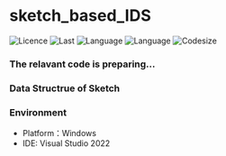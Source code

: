 # sketch_based_IDS

![Licence](https://img.shields.io/github/license/Lvengda/sketch_based_IDS)
![Last](https://img.shields.io/github/last-commit/Lvengda/sketch_based_IDS)
![Language](https://img.shields.io/github/languages/count/Lvengda/sketch_based_IDS)
![Language](https://img.shields.io/github/directory-file-count/Lvengda/sketch_based_IDS)
![Codesize](https://img.shields.io/github/languages/code-size/Lvengda/sketch_based_IDS)

### The relavant code is preparing...

### Data Structrue of Sketch

### Environment
- Platform：Windows
- IDE: Visual Studio 2022
